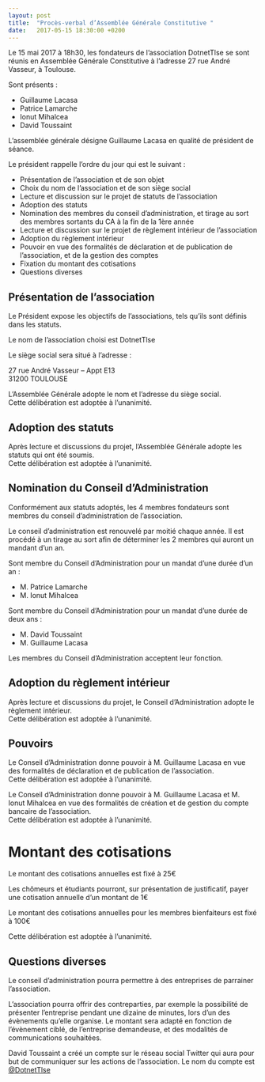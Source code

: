 ```yaml
---
layout: post
title:  "Procès-verbal d’Assemblée Générale Constitutive "
date:   2017-05-15 18:30:00 +0200
---
```


Le 15 mai 2017 à 18h30, les fondateurs de l’association DotnetTlse se sont réunis en Assemblée Générale Constitutive à l’adresse 27 rue André Vasseur, à Toulouse. 

Sont présents : 

- Guillaume Lacasa 
- Patrice Lamarche 
- Ionut Mihalcea 
- David Toussaint 

L’assemblée générale désigne Guillaume Lacasa en qualité de président de séance. 

Le président rappelle l’ordre du jour qui est le suivant : 

- Présentation de l’association et de son objet 
- Choix du nom de l’association et de son siège social 
- Lecture et discussion sur le projet de statuts de l’association 
- Adoption des statuts 
- Nomination des membres du conseil d’administration, et tirage au sort des membres sortants du CA à la fin de la 1ère année 
- Lecture et discussion sur le projet de règlement intérieur de l’association 
- Adoption du règlement intérieur 
- Pouvoir en vue des formalités de déclaration et de publication de l’association, et de la gestion des comptes 
- Fixation du montant des cotisations 
- Questions diverses 
 
## Présentation de l’association 

Le Président expose les objectifs de l’associations, tels qu’ils sont définis dans les statuts. 

Le nom de l’association choisi est DotnetTlse

Le siège social sera situé à l’adresse : 

27 rue André Vasseur – Appt E13  
31200 TOULOUSE 

L’Assemblée Générale adopte le nom et l’adresse du siège social.  
Cette délibération est adoptée à l’unanimité. 
 
## Adoption des statuts 

Après lecture et discussions du projet, l’Assemblée Générale adopte les statuts qui ont été soumis.  
Cette délibération est adoptée à l’unanimité. 

## Nomination du Conseil d’Administration 

Conformément aux statuts adoptés, les 4 membres fondateurs sont membres du conseil d’administration de l’association. 

Le conseil d’administration est renouvelé par moitié chaque année. Il est procédé à un tirage au sort afin de déterminer les 2 membres qui auront un mandant d’un an. 

Sont membre du Conseil d’Administration pour un mandat d’une durée d’un an : 
- M. Patrice Lamarche 
- M. Ionut Mihalcea 

Sont membre du Conseil d’Administration pour un mandat d’une durée de deux ans : 
- M. David Toussaint 
- M. Guillaume Lacasa 

Les membres du Conseil d’Administration acceptent leur fonction. 
 
## Adoption du règlement intérieur 

Après lecture et discussions du projet, le Conseil d’Administration adopte le règlement intérieur.  
Cette délibération est adoptée à l’unanimité. 
 
## Pouvoirs 

Le Conseil d’Administration donne pouvoir à M. Guillaume Lacasa en vue des formalités de déclaration et de publication de l’association.  
Cette délibération est adoptée à l’unanimité. 

Le Conseil d’Administration donne pouvoir à M. Guillaume Lacasa et M. Ionut Mihalcea en vue des formalités de création et de gestion du compte bancaire de l’association.  
Cette délibération est adoptée à l’unanimité. 
 
# Montant des cotisations 

Le montant des cotisations annuelles est fixé à 25€

Les chômeurs et étudiants pourront, sur présentation de justificatif, payer une cotisation annuelle d’un montant de 1€ 

Le montant des cotisations annuelles pour les membres bienfaiteurs est fixé à 100€

Cette délibération est adoptée à l’unanimité. 

## Questions diverses 

Le conseil d’administration pourra permettre à des entreprises de parrainer l’association.  

L’association pourra offrir des contreparties, par exemple la possibilité de présenter l’entreprise pendant une dizaine de minutes, lors d’un des évènements qu’elle organise. Le montant sera adapté en fonction de l’évènement ciblé, de l’entreprise demandeuse, et des modalités de communications souhaitées. 

David Toussaint a créé un compte sur le réseau social Twitter qui aura pour but de communiquer sur les actions de l’association. Le nom du compte est [@DotnetTlse](https://twitter.com/dotnettlse)